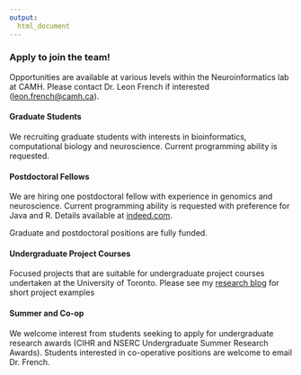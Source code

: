 ```yaml
---
output:
  html_document
---
```



### Apply to join the team!

Opportunities are available at various levels within the Neuroinformatics lab at CAMH. Please contact Dr. Leon French if interested (leon.french@camh.ca).

#### Graduate Students

We recruiting graduate students with interests in bioinformatics, computational biology and neuroscience. Current programming ability is requested. 

#### Postdoctoral Fellows

We are hiring one postdoctoral fellow with experience in genomics and neuroscience. Current programming ability is requested with preference for Java and R. Details available at [indeed.com](http://ca.indeed.com/job/research-fellow-neuroinformatics-ae5bbc60c67c5db5).

Graduate and postdoctoral positions are fully funded. 

#### Undergraduate Project Courses

Focused projects that are suitable for undergraduate project courses undertaken at the University of Toronto. Please see my [research blog](http://fromthedata.blogspot.ca/) for short project examples

#### Summer and Co-op

We welcome interest from students seeking to apply for undergraduate research awards (CIHR and NSERC Undergraduate Summer Research Awards). Students interested in co-operative positions are welcome to email Dr. French.
